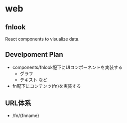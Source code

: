 # web
## fnlook
React components to visualize data.

## Develpoment Plan
- components/fnlook配下にUIコンポーネントを実装する
  - グラフ
  - テキスト など
- fn配下にコンテンツ(fn)を実装する

## URL体系
- /fn/{fnname}
